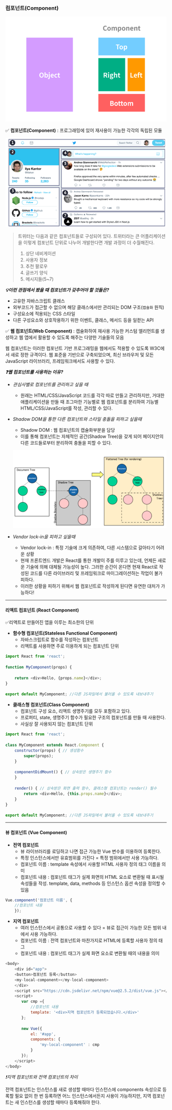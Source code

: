 ### 컴포넌트(Component)

![image-20230418174508360](./assets/image-20230418174508360.png)

✅ **컴포넌트(Component)** : 프로그래밍에 있어 재사용이 가능한 각각의 독립된 모듈



![image-20230418180932319](./assets/image-20230418180932319.png)

> 트위터는 다음과 같은 컴포넌트들로 구성되어 있다. 트위터라는 큰 어플리케이션을 이렇게 컴포넌트 단위로 나누어 개발한다면 개발 과정이 더 수월해진다.
>
> 1. 상단 네비게이션
> 2. 사용자 정보
> 3. 추천 팔로우
> 4. 글쓰기 양식
> 5. 메시지들(5~7)



***💡이런 관점에서 봤을 때 컴포넌트가 갖추어야 할 것들은?***

- 고유한 자바스크립트 클래스
- 외부코드가 접근할 수 없으며 해당 클래스에서만 관리되는 DOM 구조(`캡슐화` 원칙)
- 구성요소에 적용되는 CSS 스타일
- 다른 구성요소와 상호작용하기 위한 이벤트, 클래스, 메서드 등을 일컫는 API



✅ **웹 컴포넌트(Web Component)** :  캡슐화하여 재사용 가능한 커스텀 엘리먼트를 생성하고 웹 앱에서 활용할 수 있도록 해주는 다양한 기술들의 모음

웹 컴포넌트는 이러한 컴포넌트 기반 프로그래밍을 웹에서도 적용할 수 있도록 W3C에서 새로 정한 규격이다. 웹 표준을 기반으로 구축되었으며, 최신 브라우저 및 모든 JavaScript 라이브러리, 프레임워크에서도 사용할 수 있다.

***❓웹 컴포넌트를 사용하는 이유?***

- *관심사별로 컴포넌트를 관리하고 싶을 때*

  - 원래는 HTML/CSS/JavaScript 코드를 각각 따로 만들고 관리하지만, 거대한 애플리케이션을 만들 때 조그마한 기능별로 웹 컴포넌트를 분리하여 기능별 HTML/CSS/JavaScript를 작성, 관리할 수 있다.

- *Shadow DOM을 통한 다른 컴포넌트와 스타일 충돌을 피하고 싶을때*

  - Shadow DOM : 웹 컴포넌트의 캡슐화부분을 담당
  - 이를 통해 컴포넌트는 자체적인 공간(Shadow Tree)을 갖게 되어 페이지안의 다른 코드들로부터 분리하여 충돌을 피할 수 있다.

  ![image-20230418182126448](./assets/image-20230418182126448.png)

- *Vendor lock-in을 피하고 싶을때*

  - Vendor lock-in : 특정 기술에 크게 의존하여, 다른 시스템으로 갈아타기 어려운 상황
  - 현재 프론트엔드 개발은 React를 통한 개발이 주를 이루고 있는데, 언제든 새로운 기술에 의해 대체될 가능성이 높다. 그러한 순간이 온다면 현재 React로 작성된 코드를 다른 라이브러리 및 프레임워크로 마이그레이션하는 작업이 불가피하다.
  - 이러한 상황을 피하기 위해서 웹 컴포넌트로 작성하게 된다면 유연한 대처가 가능하다!



----



#### 리액트 컴포넌트 (React Component)

✅리액트로 만들어진 앱을 이루는 최소한의 단위

- **함수형 컴포넌트(Stateless Functional Component)**
  - 자바스크립트로 함수를 작성하는 컴포넌트
  - 리액트를 사용하면 주로 이용하게 되는 컴포넌트 단위

```javascript
import React from 'react';

function MyComponent(props) {
    
	return <div>Hello, {props.name}</div>;
}

export default MyComponent; //다른 JS파일에서 불러올 수 있도록 내보내주기
```

- **클래스형 컴포넌트(Class Component)**
  - 컴포넌트 구성 요소, 리액트 생명주기를 모두 포함하고 있다.
  - 프로퍼티, state, 생명주기 함수가 필요한 구조의 컴포넌트를 만들 때 사용한다.
  - 사실상 잘 사용되지 않는 컴포넌트 단위

```javascript
import React from 'react';

class MyComponent extends React.Component {
	constructor(props) { // 생성함수
		super(props);
	}
	
	componentDidMount() { // 상속받은 생명주기 함수
	}
	
	render() { // 상속받은 화면 출력 함수, 클래스형 컴포넌트는 render() 필수
		return <div>Hello, {this.props.name}</div>;
	}
}

export default MyComponent; //다른 JS파일에서 불러올 수 있도록 내보내주기
```



---



#### 뷰 컴포넌트 (Vue Component)

- **전역 컴포넌트**
  - 뷰 라이브러리를 로딩하고 나면 접근 가능한 Vue 변수를 이용하여 등록한다.
  - 특정 인스턴스에서만 유효범위를 가진다 = 특정 범위에서만 사용 가능하다.
  - 컴포넌트 이름 : template 속성에서 사용할 HTML 사용자 정의 태그 이름을 의미
  - 컴포넌트 내용 : 컴포넌트 태그가 실제 화면의 HTML 요소로 변환될 때 표시될 속성들을 작성. template, data, methods 등 인스턴스 옵션 속성을 정의할 수 있음

```javascript
Vue.component('컴포넌트 이름', {
	//컴포넌트 내용
    });
```

- **지역 컴포넌트**
  - 여러 인스턴스에서 공통으로 사용할 수 있다 = 뷰로 접근이 가능한 모든 범위 내에서 사용 가능하다.
  - 컴포넌트 이름 : 전역 컴포넌트와 마찬가지로 HTML에 등록할 사용자 정의 태그
  - 컴포넌트 내용 : 컴포넌트 태그가 실제 화면 요소로 변환될 때의 내용을 의미

```javascript
<body>
    <div id="app">
    <button>컴포넌트 등록</button>
    <my-local-component></my-local-component>
    </div>
    <script src="https://cdn.jsdelivr.net/npm/vue@2.5.2/dist/vue.js"></script>
    <script>
       var cmp ={
           //컴포넌트 내용
           template: '<div>지역 컴포넌트가 등록되었습니다.</div>'
       };

       new Vue({
           el: '#app',
           components: {
               'my-local-component' : cmp
           }
       });
    </script>
</body>
```



*❗지역 컴포넌트와 전역 컴포넌트의 차이*

전역 컴포넌트는 인스턴스를 새로 생성할 때마다 인스턴스에 components 속성으로 등록할 필요 없이 한 번 등록하면 어느 인스턴스에서든지 사용이 가능하지만, 지역 컴포넌트는 새 인스턴스를 생성할 때마다 등록해줘야 한다.

